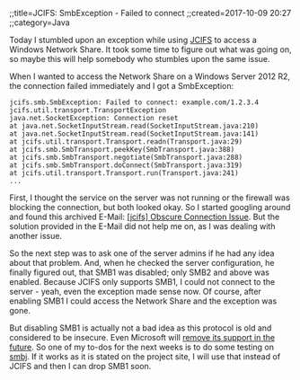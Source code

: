 ;;title=JCIFS: SmbException - Failed to connect
;;created=2017-10-09 20:27
;;category=Java

Today I stumbled upon an exception while using [JCIFS](https://jcifs.samba.org/) to access a Windows Network Share. It took some time to figure out what was going on, so maybe this will help somebody who stumbles upon the same issue.

When I wanted to access the Network Share on a Windows Server 2012 R2, the connection failed immediately and I got a SmbException:

```
jcifs.smb.SmbException: Failed to connect: example.com/1.2.3.4
jcifs.util.transport.TransportException
java.net.SocketException: Connection reset
at java.net.SocketInputStream.read(SocketInputStream.java:210)
at java.net.SocketInputStream.read(SocketInputStream.java:141)
at jcifs.util.transport.Transport.readn(Transport.java:29)
at jcifs.smb.SmbTransport.peekKey(SmbTransport.java:388)
at jcifs.smb.SmbTransport.negotiate(SmbTransport.java:288)
at jcifs.smb.SmbTransport.doConnect(SmbTransport.java:319)
at jcifs.util.transport.Transport.run(Transport.java:241)
...
```

First, I thought the service on the server was not running or the firewall was blocking the connection, but both looked okay. So I started googling around and found this archived E-Mail: [[jcifs] Obscure Connection Issue](https://lists.samba.org/archive/jcifs/2015-June/010289.html). But the solution provided in the E-Mail did not help me on, as I was dealing with another issue.

So the next step was to ask one of the server admins if he had any idea about that problem. And, when he checked the server configuration, he finally figured out, that SMB1 was disabled; only SMB2 and above was enabled. Because JCIFS only supports SMB1, I could not connect to the server - yeah, even the exception made sense now. Of course, after enabling SMB1 I could access the Network Share and the exception was gone.

But disabling SMB1 is actually not a bad idea as this protocol is old and considered to be insecure. Even Microsoft will [remove its support in the future](https://blogs.technet.microsoft.com/filecab/2016/09/16/stop-using-smb1/). So one of my to-dos for the next weeks is to do some testing on [smbj](https://github.com/hierynomus/smbj). If it works as it is stated on the project site, I will use that instead of JCIFS and then I can drop SMB1 soon.
